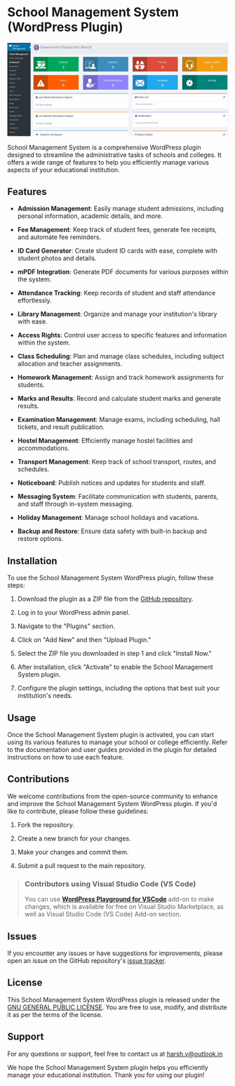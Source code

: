 # School Management System (WordPress Plugin)

![School Management](school-management.jpg)

School Management System is a comprehensive WordPress plugin designed to streamline the administrative tasks of schools and colleges. It offers a wide range of features to help you efficiently manage various aspects of your educational institution.

## Features

- **Admission Management**: Easily manage student admissions, including personal information, academic details, and more.

- **Fee Management**: Keep track of student fees, generate fee receipts, and automate fee reminders.

- **ID Card Generator**: Create student ID cards with ease, complete with student photos and details.

- **mPDF Integration**: Generate PDF documents for various purposes within the system.

- **Attendance Tracking**: Keep records of student and staff attendance effortlessly.

- **Library Management**: Organize and manage your institution's library with ease.

- **Access Rights**: Control user access to specific features and information within the system.

- **Class Scheduling**: Plan and manage class schedules, including subject allocation and teacher assignments.

- **Homework Management**: Assign and track homework assignments for students.

- **Marks and Results**: Record and calculate student marks and generate results.

- **Examination Management**: Manage exams, including scheduling, hall tickets, and result publication.

- **Hostel Management**: Efficiently manage hostel facilities and accommodations.

- **Transport Management**: Keep track of school transport, routes, and schedules.

- **Noticeboard**: Publish notices and updates for students and staff.

- **Messaging System**: Facilitate communication with students, parents, and staff through in-system messaging.

- **Holiday Management**: Manage school holidays and vacations.

- **Backup and Restore**: Ensure data safety with built-in backup and restore options.

## Installation

To use the School Management System WordPress plugin, follow these steps:

1. Download the plugin as a ZIP file from the [GitHub repository](https://github.com/iHRex/school-management).

2. Log in to your WordPress admin panel.

3. Navigate to the "Plugins" section.

4. Click on "Add New" and then "Upload Plugin."

5. Select the ZIP file you downloaded in step 1 and click "Install Now."

6. After installation, click "Activate" to enable the School Management System plugin.

7. Configure the plugin settings, including the options that best suit your institution's needs.

## Usage

Once the School Management System plugin is activated, you can start using its various features to manage your school or college efficiently. Refer to the documentation and user guides provided in the plugin for detailed instructions on how to use each feature.

## Contributions

We welcome contributions from the open-source community to enhance and improve the School Management System WordPress plugin. If you'd like to contribute, please follow these guidelines:

1. Fork the repository.

2. Create a new branch for your changes.

3. Make your changes and commit them.

4. Submit a pull request to the main repository.

>### Contributors using Visual Studio Code (VS Code)
>You can use **[WordPress Playground for VSCode](https://marketplace.visualstudio.com/items?itemName=WordPressPlayground.wordpress-playground)** add-on to make changes, which is available for free on Visual Studio Marketplace, as well as Visual Studio Code (VS Code) Add-on section.

## Issues

If you encounter any issues or have suggestions for improvements, please open an issue on the GitHub repository's [issue tracker](https://github.com/iHRex/school-management/issues).

## License

This School Management System WordPress plugin is released under the [GNU GENERAL PUBLIC LICENSE](LICENSE.md). You are free to use, modify, and distribute it as per the terms of the license.

## Support

For any questions or support, feel free to contact us at [harsh.v@outlook.in](mailto:harsh.v@outlook.in)

We hope the School Management System plugin helps you efficiently manage your educational institution. Thank you for using our plugin!
